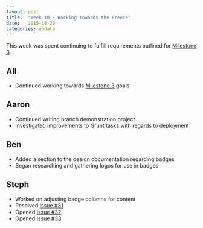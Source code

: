 ```yaml
---
layout: post
title:  "Week 10 - Working towards the Freeze"
date:   2015-10-30
categories: update
---
```


This week was spent continuing to fulfill requirements outlined for [Milestone 3](https://github.com/gitrit/pending/wiki/Project-Roadmap).

## All
* Continued working towards [Milestone 3](https://github.com/learnVCS/learnVCS/wiki/Project-Roadmap) goals

## Aaron
* Continued writing branch demonstration project
* Investigated improvements to Grunt tasks with regards to deployment

## Ben
* Added a section to the design documentation regarding badges
* Began researching and gathering logos for use in badges

## Steph
* Worked on adjusting badge columns for content
* Resolved [Issue #31](https://github.com/learnVCS/learnVCS/issues/31)
* Opened [Issue #32](https://github.com/learnVCS/learnVCS/issues/32)
* Opened [Issue #33](https://github.com/learnVCS/learnVCS/issues/33)
